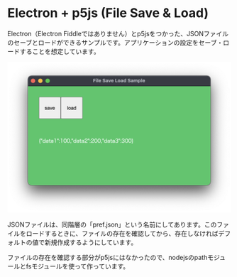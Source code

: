 # Electron + p5js (File Save & Load)

Electron（Electron Fiddleではありません）とp5jsをつかった、JSONファイルのセーブとロードができるサンプルです。アプリケーションの設定をセーブ・ロードすることを想定しています。


<img src = "./screenshot_01.png"></img>

JSONファイルは、同階層の「pref.json」という名前にしてあります。このファイルをロードするときに、ファイルの存在を確認してから、存在しなければデフォルトの値で新規作成するようにしています。

ファイルの存在を確認する部分がp5jsにはなかったので、nodejsのpathモジュールとfsモジュールを使って作っています。
